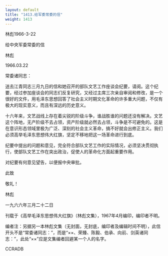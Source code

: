 ```yaml
---
layout: default
title: "1413.给军委常委的信"
weight: 1413
---
```


林彪1966-3-22

给中央军委常委的信

林彪

1966.03.22

常委诸同志：

送去江青同志三月九日的信和她召开的部队文艺工作座谈会纪要，请阅。这个纪要，经过参加座谈会的同志们反复研究，又经过主席三次亲自审阅和修改，是一个很好的文件，用毛泽东思想回答了社会主义时期文化革命的许多重大问题，不仅有极大的现实意义，而且有深远的历史意义。

十六年来，文艺战线上存在着尖锐的阶级斗争，谁战胜谁的问题还没有解决。文艺这个阵地，无产阶级不去占领，资产阶级就必然去占领，斗争是不可避免的。这是在意识形态领域里极为广泛、深刻的社会主义革命，搞不好就会出修正主义。我们必须高举毛泽东思想伟大红旗，坚定不移地把这一场革命进行到底。

纪要中提出的问题和意见，完全符合部队文艺工作的实际情况，必须坚决贯彻执行，使部队文艺工作在突出政治，促使人的革命化方面起重要作用。

对纪要有何意见望告，以便报中央审批。

此致

敬礼！

林彪

一九六六年三月二十二日

刊载于《高举毛泽东思想伟大红旗》（林彪文集），1967年4月编印，编印者不明。

编者注：另据另一本林彪文集（无封面，无封底，编印者及编辑时间不明），此信开头不是“常委诸同志：”，而是“××、荣臻、陈毅、伯承、向前、剑英诸同志：”，此处“××”应是文集编者回避某一个人的名字。

CCRADB

